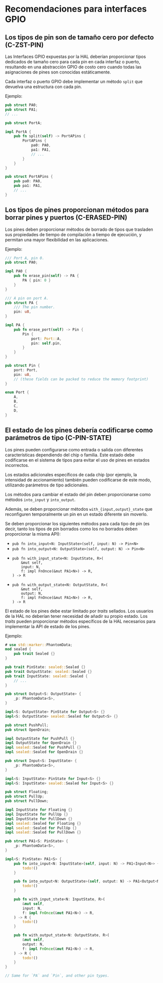 # Recomendaciones para interfaces GPIO

<a id="c-zst-pin"></a>
## Los tipos de pin son de tamaño cero por defecto (C-ZST-PIN)

Las Interfaces GPIO expuestas por la HAL deberían proporcionar tipos dedicados de tamaño cero para cada pin en cada interfaz o puerto, resultando en una abstracción GPIO de costo cero cuando todas las asignaciones de pines son conocidas estáticamente.

Cada interfaz o puerto GPIO debe implementar un método `split` que devuelva una estructura con cada pin.

Ejemplo:

```rust
pub struct PA0;
pub struct PA1;
// ...

pub struct PortA;

impl PortA {
    pub fn split(self) -> PortAPins {
        PortAPins {
            pa0: PA0,
            pa1: PA1,
            // ...
        }
    }
}

pub struct PortAPins {
    pub pa0: PA0,
    pub pa1: PA1,
    // ...
}
```

<a id="c-erased-pin"></a>
## Los tipos de pines proporcionan métodos para borrar pines y puertos (C-ERASED-PIN)

Los pines deben proporcionar métodos de borrado de tipos que trasladen sus propiedades de tiempo de compilación a tiempo de ejecución, y permitan una mayor flexibilidad en las aplicaciones.

Ejemplo:

```rust
/// Port A, pin 0.
pub struct PA0;

impl PA0 {
    pub fn erase_pin(self) -> PA {
        PA { pin: 0 }
    }
}

/// A pin on port A.
pub struct PA {
    /// The pin number.
    pin: u8,
}

impl PA {
    pub fn erase_port(self) -> Pin {
        Pin {
            port: Port::A,
            pin: self.pin,
        }
    }
}

pub struct Pin {
    port: Port,
    pin: u8,
    // (these fields can be packed to reduce the memory footprint)
}

enum Port {
    A,
    B,
    C,
    D,
}
```

<a id="c-pin-state"></a>
## El estado de los pines debería codificarse como parámetros de tipo (C-PIN-STATE)

Los pines pueden configurarse como entrada o salida con diferentes características dependiendo del chip o familia. Este estado debe codificarse en el sistema de tipos para evitar el uso de pines en estados incorrectos.

Los estados adicionales específicos de cada chip (por ejemplo, la intensidad de accionamiento) también pueden codificarse de este modo, utilizando parámetros de tipo adicionales.

Los métodos para cambiar el estado del pin deben proporcionarse como métodos `into_input` y `into_output`.

Además, se deben proporcionar métodos `with_{input,output}_state` que reconfiguren temporalmente un pin en un estado diferente sin moverlo.

Se deben proporcionar los siguientes métodos para cada tipo de pin (es decir, tanto los tipos de pin borrados como los no borrados deben proporcionar la misma API):

* `pub fn into_input<N: InputState>(self, input: N) -> Pin<N>`
* `pub fn into_output<N: OutputState>(self, output: N) -> Pin<N>`
* ```ignore
  pub fn with_input_state<N: InputState, R>(
      &mut self,
      input: N,
      f: impl FnOnce(&mut PA1<N>) -> R,
  ) -> R
  ```
* ```ignore
  pub fn with_output_state<N: OutputState, R>(
      &mut self,
      output: N,
      f: impl FnOnce(&mut PA1<N>) -> R,
  ) -> R
  ```


El estado de los pines debe estar limitado por _traits_ sellados. Los usuarios de la HAL no deberían tener necesidad de añadir su propio estado. Los _traits_ pueden proporcionar métodos específicos de la HAL necesarios para implementar la API de estado de los pines.

Ejemplo:

```rust
# use std::marker::PhantomData;
mod sealed {
    pub trait Sealed {}
}

pub trait PinState: sealed::Sealed {}
pub trait OutputState: sealed::Sealed {}
pub trait InputState: sealed::Sealed {
    // ...
}

pub struct Output<S: OutputState> {
    _p: PhantomData<S>,
}

impl<S: OutputState> PinState for Output<S> {}
impl<S: OutputState> sealed::Sealed for Output<S> {}

pub struct PushPull;
pub struct OpenDrain;

impl OutputState for PushPull {}
impl OutputState for OpenDrain {}
impl sealed::Sealed for PushPull {}
impl sealed::Sealed for OpenDrain {}

pub struct Input<S: InputState> {
    _p: PhantomData<S>,
}

impl<S: InputState> PinState for Input<S> {}
impl<S: InputState> sealed::Sealed for Input<S> {}

pub struct Floating;
pub struct PullUp;
pub struct PullDown;

impl InputState for Floating {}
impl InputState for PullUp {}
impl InputState for PullDown {}
impl sealed::Sealed for Floating {}
impl sealed::Sealed for PullUp {}
impl sealed::Sealed for PullDown {}

pub struct PA1<S: PinState> {
    _p: PhantomData<S>,
}

impl<S: PinState> PA1<S> {
    pub fn into_input<N: InputState>(self, input: N) -> PA1<Input<N>> {
        todo!()
    }

    pub fn into_output<N: OutputState>(self, output: N) -> PA1<Output<N>> {
        todo!()
    }

    pub fn with_input_state<N: InputState, R>(
        &mut self,
        input: N,
        f: impl FnOnce(&mut PA1<N>) -> R,
    ) -> R {
        todo!()
    }

    pub fn with_output_state<N: OutputState, R>(
        &mut self,
        output: N,
        f: impl FnOnce(&mut PA1<N>) -> R,
    ) -> R {
        todo!()
    }
}

// Same for `PA` and `Pin`, and other pin types.
```
